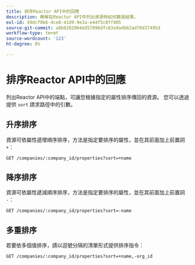 ```yaml
---
title: 排序Reactor API中的回應
description: 瞭解在Reactor API中列出資源時如何篩選結果。
exl-id: 49dcf0b6-4ce8-41d9-9e3a-e44f5c0ff905
source-git-commit: a8b0282004dd57096dfc63a9adb82ad70d37495d
workflow-type: tm+mt
source-wordcount: '123'
ht-degree: 0%

---
```


# 排序Reactor API中的回應

列出Reactor API中的端點，可讓您根據指定的屬性排序傳回的資源。 您可以透過提供 `sort` 請求路徑中的引數。

## 升序排序

資源可依屬性遞增順序排序，方法是指定要排序的屬性，並在其前面加上前置詞 `+`：

`GET /companies/:company_id/properties?sort=+name`

## 降序排序

資源可依屬性遞減順序排序，方法是指定要排序的屬性，並在其前面加上前置詞 `-`：

`GET /companies/:company_id/properties?sort=-name`

## 多重排序

若要依多個值排序，請以逗號分隔的清單形式提供排序指令：

`GET /companies/:company_id/properties?sort=+name,-org_id`
